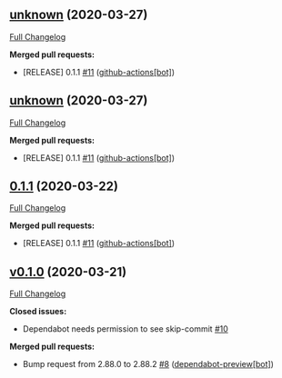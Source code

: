 ## [unknown](https://github.com/donavanbecker/homebridge-meross/tree/unknown) (2020-03-27)

[Full Changelog](https://github.com/donavanbecker/homebridge-meross/compare/v0.1.0...unknown)

**Merged pull requests:**

- \[RELEASE\] 0.1.1 [\#11](https://github.com/donavanbecker/homebridge-meross/pull/11) ([github-actions[bot]](https://github.com/apps/github-actions))

## [unknown](https://github.com/donavanbecker/homebridge-meross/tree/unknown) (2020-03-27)

[Full Changelog](https://github.com/donavanbecker/homebridge-meross/compare/v0.1.0...unknown)

**Merged pull requests:**

- \[RELEASE\] 0.1.1 [\#11](https://github.com/donavanbecker/homebridge-meross/pull/11) ([github-actions[bot]](https://github.com/apps/github-actions))

## [0.1.1](https://github.com/donavanbecker/homebridge-meross/tree/0.1.1) (2020-03-22)

[Full Changelog](https://github.com/donavanbecker/homebridge-meross/compare/v0.1.0...0.1.1)

**Merged pull requests:**

- \[RELEASE\] 0.1.1 [\#11](https://github.com/donavanbecker/homebridge-meross/pull/11) ([github-actions[bot]](https://github.com/apps/github-actions))

## [v0.1.0](https://github.com/donavanbecker/homebridge-meross/tree/v0.1.0) (2020-03-21)

[Full Changelog](https://github.com/donavanbecker/homebridge-meross/compare/v0.0.8...v0.1.0)

**Closed issues:**

- Dependabot needs permission to see skip-commit [\#10](https://github.com/donavanbecker/homebridge-meross/issues/10)

**Merged pull requests:**

- Bump request from 2.88.0 to 2.88.2 [\#8](https://github.com/donavanbecker/homebridge-meross/pull/8) ([dependabot-preview[bot]](https://github.com/apps/dependabot-preview))

